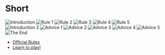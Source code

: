 Short
============

![Introduction](/wiki/Rules/Short/img/IntroEN1.png "Introduction")
![Rule 1](/wiki/Rules/Short/img/RuleEN1.png "Rule 1")
![Rule 2](/wiki/Rules/Short/img/RuleEN2.png "Rule 2")
![Rule 3](/wiki/Rules/Short/img/RuleEN3.png "Rule 3")
![Rule 4](/wiki/Rules/Short/img/RuleEN4.png "Rule 4")
![Rule 5](/wiki/Rules/Short/img/RuleEN5.png "Rule 5")
![Introduction 2](/wiki/Rules/Short/img/IntroEN2.png "IntroEN2.png")
![Advice 1](/wiki/Rules/Short/img/AdviceEN1.png "Advice 1")
![Advice 2](/wiki/Rules/Short/img/AdviceEN2.png "Advice 2")
![Advice 3](/wiki/Rules/Short/img/AdviceEN3.png "Advice 3")
![Advice 4](/wiki/Rules/Short/img/AdviceEN4.png "Advice 4")
![Advice 5](/wiki/Rules/Short/img/AdviceEN5.png "Advice 5")
![The End](/wiki/Rules/Short/img/OutroEN.png "The End")


- [Official Rules](/wiki/Rules)
- [Learn to play!](/wiki/Welcome)
